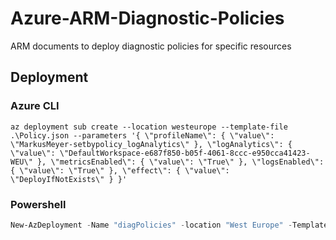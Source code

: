 # Azure-ARM-Diagnostic-Policies
ARM documents to deploy diagnostic policies for specific resources

## Deployment

### Azure CLI

```azurecli-interactive
az deployment sub create --location westeurope --template-file .\Policy.json --parameters '{ \"profileName\": { \"value\": \"MarkusMeyer-setbypolicy_logAnalytics\" }, \"logAnalytics\": { \"value\": \"DefaultWorkspace-e687f850-b05f-4061-8ccc-e950cca41423-WEU\" }, \"metricsEnabled\": { \"value\": \"True\" }, \"logsEnabled\": { \"value\": \"True\" }, \"effect\": { \"value\": \"DeployIfNotExists\" } }'
```

### Powershell

```powershell
New-AzDeployment -Name "diagPolicies" -location "West Europe" -TemplateFile .\Policy.json  -verbose -TemplateParameterFile .\Policy.parameters.json
```